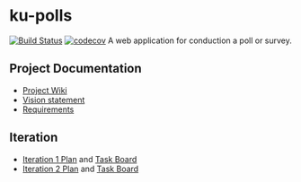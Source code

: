 # ku-polls
[![Build Status](https://travis-ci.com/NarawishS/ku-polls.svg?branch=master)](https://travis-ci.com/NarawishS/ku-polls)
[![codecov](https://codecov.io/gh/NarawishS/demo-pyci/branch/master/graph/badge.svg?token=VAS21ZTAK3)](https://codecov.io/gh/NarawishS/demo-pyci)
A web application for conduction a poll or survey. 
## Project Documentation
* [Project Wiki](https://github.com/NarawishS/ku-polls/wiki)  
* [Vision statement](https://github.com/NarawishS/ku-polls/wiki/Vision-Statement)  
* [Requirements](https://github.com/NarawishS/ku-polls/wiki/Requirements)  
## Iteration
* [Iteration 1 Plan](https://github.com/NarawishS/ku-polls/wiki/Iteration-1-Plan) and [Task Board](https://github.com/NarawishS/ku-polls/projects/1)
* [Iteration 2 Plan](https://github.com/NarawishS/ku-polls/wiki/Iteration-2-Plan) and [Task Board](https://github.com/NarawishS/ku-polls/projects/2)  